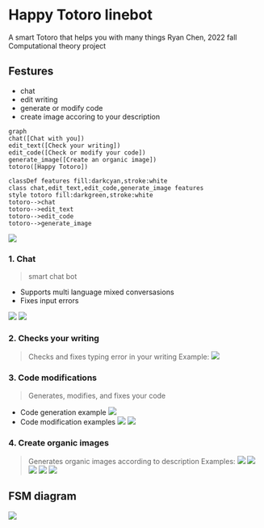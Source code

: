 # Happy Totoro linebot
A smart Totoro that helps you with many things
Ryan Chen, 2022 fall Computational theory project


## Festures
- chat
- edit writing
- generate or modify code
- create image accoring to your description

```mermaid
graph
chat([Chat with you])
edit_text([Check your writing])
edit_code([Check or modify your code])
generate_image([Create an organic image])
totoro([Happy Totoro])

classDef features fill:darkcyan,stroke:white
class chat,edit_text,edit_code,generate_image features
style totoro fill:darkgreen,stroke:white
totoro-->chat
totoro-->edit_text
totoro-->edit_code
totoro-->generate_image
```
![](https://i.imgur.com/ejLYX2c.png)


### 1. Chat
>smart chat bot
- Supports multi language mixed conversasions
- Fixes input errors

![](https://i.imgur.com/E2r5ybx.png)
![](https://i.imgur.com/Fy9sHkq.png)

### 2. Checks your writing
>Checks and fixes typing error in your writing
Example:
![](https://i.imgur.com/FcqVX4H.png)

### 3. Code modifications
>Generates, modifies, and fixes your code
- Code generation example
![](https://i.imgur.com/Sf9EYY6.png)
- Code modification examples
![](https://i.imgur.com/M0aNDZe.png)
![](https://i.imgur.com/EIt3v7b.png)

### 4. Create organic images
>Generates organic images according to description
Examples:
![](https://i.imgur.com/4xnx7np.png)
![](https://i.imgur.com/vXlx6x9.png)
![](https://i.imgur.com/nvY9s3Q.png)
![](https://i.imgur.com/tCBacoP.png)
![](https://i.imgur.com/sGNoNV9.png)

## FSM diagram
![](https://i.postimg.cc/pX4gx1NP/fsm.png)


